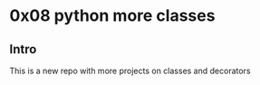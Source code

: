 # 0x08 python more classes
 ## Intro
This is a new repo with more projects on classes and decorators
